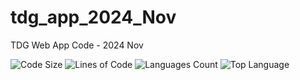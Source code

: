 # tdg_app_2024_Nov
TDG Web App Code - 2024 Nov

<!-- Code Size -->
<img src="https://img.shields.io/github/languages/code-size/098765d/tdg_app_2024_Nov" alt="Code Size">

<!-- Lines of Code -->
<img src="https://tokei.rs/b1/github/098765d/tdg_app_2024_Nov" alt="Lines of Code">

<!-- GitHub Language Count -->
<img src="https://img.shields.io/github/languages/count/098765d/tdg_app_2024_Nov" alt="Languages Count">

<!-- GitHub Top Language -->
<img src="https://img.shields.io/github/languages/top/098765d/tdg_app_2024_Nov" alt="Top Language">




